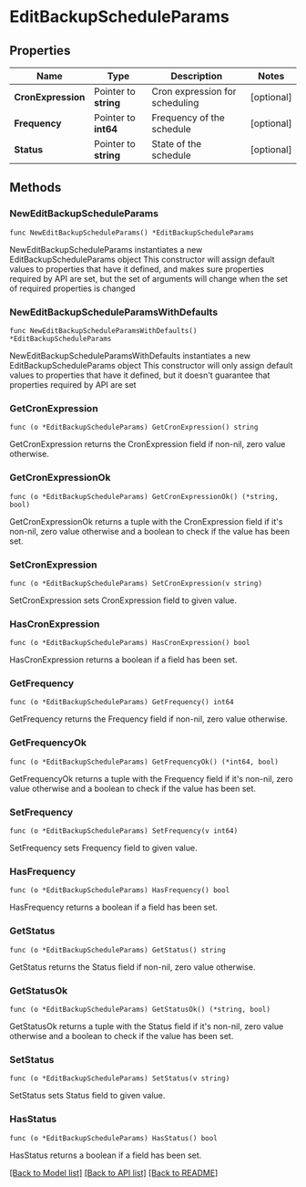 # EditBackupScheduleParams

## Properties

Name | Type | Description | Notes
------------ | ------------- | ------------- | -------------
**CronExpression** | Pointer to **string** | Cron expression for scheduling | [optional] 
**Frequency** | Pointer to **int64** | Frequency of the schedule | [optional] 
**Status** | Pointer to **string** | State of the schedule | [optional] 

## Methods

### NewEditBackupScheduleParams

`func NewEditBackupScheduleParams() *EditBackupScheduleParams`

NewEditBackupScheduleParams instantiates a new EditBackupScheduleParams object
This constructor will assign default values to properties that have it defined,
and makes sure properties required by API are set, but the set of arguments
will change when the set of required properties is changed

### NewEditBackupScheduleParamsWithDefaults

`func NewEditBackupScheduleParamsWithDefaults() *EditBackupScheduleParams`

NewEditBackupScheduleParamsWithDefaults instantiates a new EditBackupScheduleParams object
This constructor will only assign default values to properties that have it defined,
but it doesn't guarantee that properties required by API are set

### GetCronExpression

`func (o *EditBackupScheduleParams) GetCronExpression() string`

GetCronExpression returns the CronExpression field if non-nil, zero value otherwise.

### GetCronExpressionOk

`func (o *EditBackupScheduleParams) GetCronExpressionOk() (*string, bool)`

GetCronExpressionOk returns a tuple with the CronExpression field if it's non-nil, zero value otherwise
and a boolean to check if the value has been set.

### SetCronExpression

`func (o *EditBackupScheduleParams) SetCronExpression(v string)`

SetCronExpression sets CronExpression field to given value.

### HasCronExpression

`func (o *EditBackupScheduleParams) HasCronExpression() bool`

HasCronExpression returns a boolean if a field has been set.

### GetFrequency

`func (o *EditBackupScheduleParams) GetFrequency() int64`

GetFrequency returns the Frequency field if non-nil, zero value otherwise.

### GetFrequencyOk

`func (o *EditBackupScheduleParams) GetFrequencyOk() (*int64, bool)`

GetFrequencyOk returns a tuple with the Frequency field if it's non-nil, zero value otherwise
and a boolean to check if the value has been set.

### SetFrequency

`func (o *EditBackupScheduleParams) SetFrequency(v int64)`

SetFrequency sets Frequency field to given value.

### HasFrequency

`func (o *EditBackupScheduleParams) HasFrequency() bool`

HasFrequency returns a boolean if a field has been set.

### GetStatus

`func (o *EditBackupScheduleParams) GetStatus() string`

GetStatus returns the Status field if non-nil, zero value otherwise.

### GetStatusOk

`func (o *EditBackupScheduleParams) GetStatusOk() (*string, bool)`

GetStatusOk returns a tuple with the Status field if it's non-nil, zero value otherwise
and a boolean to check if the value has been set.

### SetStatus

`func (o *EditBackupScheduleParams) SetStatus(v string)`

SetStatus sets Status field to given value.

### HasStatus

`func (o *EditBackupScheduleParams) HasStatus() bool`

HasStatus returns a boolean if a field has been set.


[[Back to Model list]](../README.md#documentation-for-models) [[Back to API list]](../README.md#documentation-for-api-endpoints) [[Back to README]](../README.md)


